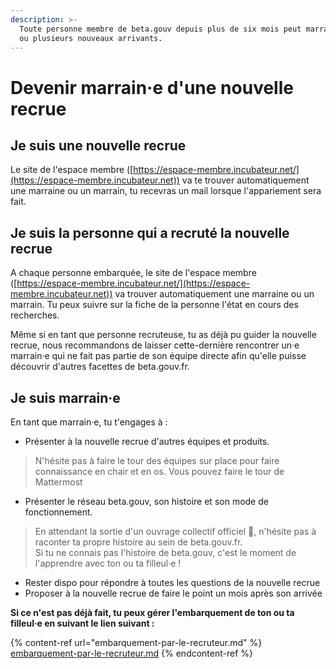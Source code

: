 ```yaml
---
description: >-
  Toute personne membre de beta.gouv depuis plus de six mois peut marrainer un
  ou plusieurs nouveaux arrivants.
---
```


# Devenir marrain·e d'une nouvelle recrue

## Je suis une nouvelle recrue

Le site de l'espace membre ([https://espace-membre.incubateur.net/](https://espace-membre.incubateur.net)) va te trouver automatiquement une marraine ou un marrain, tu recevras un mail lorsque l'appariement sera fait.

## Je suis la personne qui a recruté la nouvelle recrue

A chaque personne embarquée, le site de l'espace membre ([https://espace-membre.incubateur.net/](https://espace-membre.incubateur.net)) va trouver automatiquement une marraine ou un marrain. Tu peux suivre sur la fiche de la personne l'état en cours des recherches.

Même si en tant que personne recruteuse, tu as déjà pu guider la nouvelle recrue, nous recommandons de laisser cette-dernière rencontrer un·e marrain·e qui ne fait pas partie de son équipe directe afin qu'elle puisse découvrir d'autres facettes de beta.gouv.fr.

## Je suis marrain·e

En tant que marrain·e, tu t'engages à :

* Présenter à la nouvelle recrue d'autres équipes et produits.

> N'hésite pas à faire le tour des équipes sur place pour faire connaissance en chair et en os. Vous pouvez faire le tour de Mattermost

* Présenter le réseau beta.gouv, son histoire et son mode de fonctionnement.

> En attendant la sortie d'un ouvrage collectif officiel 📖, n'hésite pas à raconter ta propre histoire au sein de beta.gouv.fr.\
> Si tu ne connais pas l'histoire de beta.gouv, c'est le moment de l'apprendre avec ton ou ta filleul·e !

* Rester dispo pour répondre à toutes les questions de la nouvelle recrue
* Proposer à la nouvelle recrue de faire le point un mois après son arrivée

**Si ce n'est pas déjà fait, tu peux gérer l'embarquement de ton ou ta filleul·e en suivant le lien suivant :**

{% content-ref url="embarquement-par-le-recruteur.md" %}
[embarquement-par-le-recruteur.md](embarquement-par-le-recruteur.md)
{% endcontent-ref %}
